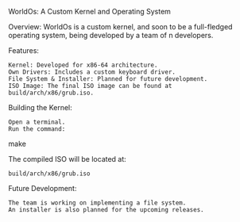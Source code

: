 WorldOs: A Custom Kernel and Operating System

Overview: WorldOs is a custom kernel, and soon to be a full-fledged operating system, being developed by a team of n developers.

Features:

    Kernel: Developed for x86-64 architecture.
    Own Drivers: Includes a custom keyboard driver.
    File System & Installer: Planned for future development.
    ISO Image: The final ISO image can be found at build/arch/x86/grub.iso.

Building the Kernel:

    Open a terminal.
    Run the command:

make

The compiled ISO will be located at:

    build/arch/x86/grub.iso

Future Development:

    The team is working on implementing a file system.
    An installer is also planned for the upcoming releases.
